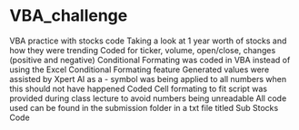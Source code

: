 # VBA_challenge
VBA practice with stocks code
Taking a look at 1 year worth of stocks and how they were trending 
Coded for ticker, volume, open/close, changes (positive and negative) 
Conditional Formating was coded in VBA instead of using the Excel Conditional Formating feature 
Generated values were assisted by Xpert AI as a - symbol was being applied to all numbers when this should not have happened
Coded Cell formating to fit script was provided during class lecture to avoid numbers being unreadable 
All code used can be found in the submission folder in a txt file titled Sub Stocks Code